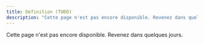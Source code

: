 ```yaml
---
title: Définition (TODO)
description: "Cette page n'est pas encore disponible. Revenez dans quelques jours."
---
```


Cette page n'est pas encore disponible. Revenez dans quelques jours.
